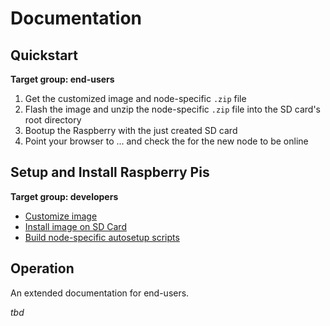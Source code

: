 # Documentation

## Quickstart

**Target group: end-users**

1. Get the customized image and node-specific `.zip` file 
1. Flash the image and unzip the node-specific `.zip` file into the SD card's root directory
1. Bootup the Raspberry with the just created SD card
1. Point your browser to ... and check the for the new node to be online

## Setup and Install Raspberry Pis

**Target group: developers**

* [Customize image](custom_image.md)
* [Install image on SD Card](install_raspi.md)
* [Build node-specific autosetup scripts](autosetup.md)

## Operation 

An extended documentation for end-users.

*tbd*